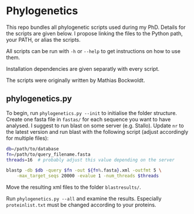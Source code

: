 Phylogenetics
=============

This repo bundles all phylogenetic scripts used during my PhD. Details for the scripts are given below. I propose linking the files to the Python path, your PATH, or alias the scripts.

All scripts can be run with `-h` or `--help` to get instructions on how to use them.

Installation dependencies are given separatly with every script.

The scripts were originally written by Mathias Bockwoldt.


phylogenetics.py
----------------

To begin, run `phylogenetics.py --init` to initialise the folder structure. Create one fasta file in `fastas/` for each sequence you want to have analysed. I suggest to run blast on some server (e.g. Stallo). Update `nr` to the latest version and run blast with the following script (adjust accordingly for multiple files):

```bash
db=/path/to/database
fn=/path/to/query_filename.fasta
threads=16	# probably adjust this value depending on the server

blastp -db $db -query $fn -out ${fn%.fasta}.xml -outfmt 5 \
    -max_target_seqs 20000 -evalue 1 -num_threads $threads
```

Move the resulting xml files to the folder `blastresults/`.

Run `phylogenetics.py --all` and examine the results. Especially `proteinlist.txt` must be changed according to your proteins.
